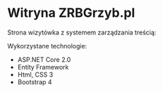 # Witryna ZRBGrzyb.pl

Strona wizytówka z systemem zarządzania treścią:

Wykorzystane technologie:

-  ASP.NET Core 2.0
-  Entity Framework
-  Html, CSS 3
-  Bootstrap 4
